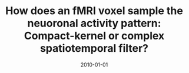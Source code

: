 ---
title: "How does an fMRI voxel sample the neuoronal activity pattern: Compact-kernel or complex spatiotemporal filter?"
date: 2010-01-01
authors_string: N. Kriegeskorte, R. Cusack, Peter Bandettini
authors:
   - N. Kriegeskorte
   - R. Cusack
   - Peter Bandettini
author_ids:
   - nicolaus_kriegeskorte
   - peter_bandettini
journal: 'NeuroImage'
volume: 49
issue: 
pages: 1965-1976
book_title: ''
publisher: ''
abstract: ''
project_id: 
paper_url: 
doi: 
data_loc: ''
code_loc: ''
file: '/assets/publications//assets/publications/'
file_name: '/assets/publications/'
type: journal_article
pub_str: ' (2010) NeuroImage 49: 1965-1976'
layout: publication 
---